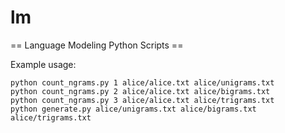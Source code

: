 # lm

== Language Modeling Python Scripts ==

Example usage:

    python count_ngrams.py 1 alice/alice.txt alice/unigrams.txt
    python count_ngrams.py 2 alice/alice.txt alice/bigrams.txt
    python count_ngrams.py 3 alice/alice.txt alice/trigrams.txt
    python generate.py alice/unigrams.txt alice/bigrams.txt alice/trigrams.txt
